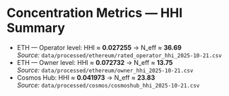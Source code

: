 # Concentration Metrics — HHI Summary

- ETH — Operator level: HHI ≈ **0.027255** → N_eff ≈ **36.69**  
  _Source:_ `data/processed/ethereum/rated_operator_hhi_2025-10-21.csv`
- ETH — Owner level: HHI ≈ **0.072732** → N_eff ≈ **13.75**  
  _Source:_ `data/processed/ethereum/owner_hhi_2025-10-21.csv`
- Cosmos Hub: HHI ≈ **0.041973** → N_eff ≈ **23.83**  
  _Source:_ `data/processed/cosmos/cosmoshub_hhi_2025-10-21.csv`
